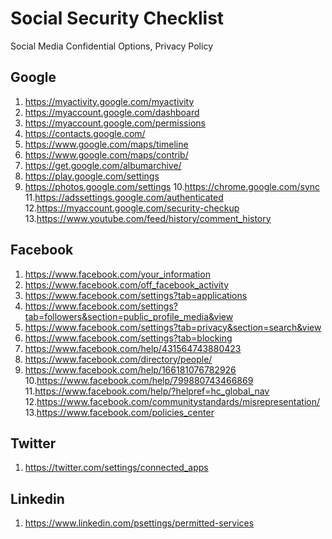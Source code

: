 # Social Security Checklist

Social Media Confidential Options, Privacy Policy

<H2>Google</H2> 

1. https://myactivity.google.com/myactivity
2. https://myaccount.google.com/dashboard
3. https://myaccount.google.com/permissions
4. https://contacts.google.com/
5. https://www.google.com/maps/timeline
6. https://www.google.com/maps/contrib/
7. https://get.google.com/albumarchive/
8. https://play.google.com/settings
9. https://photos.google.com/settings
10.https://chrome.google.com/sync
11.https://adssettings.google.com/authenticated
12.https://myaccount.google.com/security-checkup
13.https://www.youtube.com/feed/history/comment_history

<H2>Facebook</H2>

1. https://www.facebook.com/your_information
2. https://www.facebook.com/off_facebook_activity
3. https://www.facebook.com/settings?tab=applications
4. https://www.facebook.com/settings?tab=followers&section=public_profile_media&view
5. https://www.facebook.com/settings?tab=privacy&section=search&view
6. https://www.facebook.com/settings?tab=blocking
7. https://www.facebook.com/help/431564743880423
8. https://www.facebook.com/directory/people/
9. https://www.facebook.com/help/166181076782926
10.https://www.facebook.com/help/799880743466869
11.https://www.facebook.com/help/?helpref=hc_global_nav
12.https://www.facebook.com/communitystandards/misrepresentation/
13.https://www.facebook.com/policies_center

<H2>Twitter</H2>

1. https://twitter.com/settings/connected_apps

<H2>Linkedin</H2>

1. https://www.linkedin.com/psettings/permitted-services
